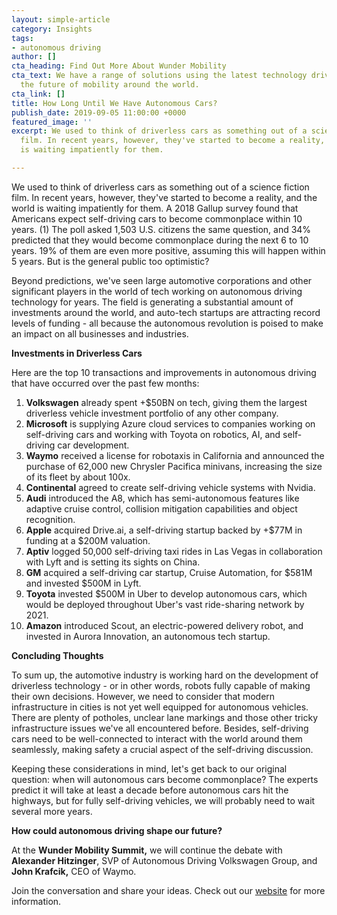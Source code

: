 ```yaml
---
layout: simple-article
category: Insights
tags:
- autonomous driving
author: []
cta_heading: Find Out More About Wunder Mobility
cta_text: We have a range of solutions using the latest technology driving forward
  the future of mobility around the world.
cta_link: []
title: How Long Until We Have Autonomous Cars?
publish_date: 2019-09-05 11:00:00 +0000
featured_image: ''
excerpt: We used to think of driverless cars as something out of a science fiction
  film. In recent years, however, they've started to become a reality, and the world
  is waiting impatiently for them.

---
```

We used to think of driverless cars as something out of a science fiction film. In recent years, however, they've started to become a reality, and the world is waiting impatiently for them. A 2018 Gallup survey found that Americans expect self-driving cars to become commonplace within 10 years. (1) The poll asked 1,503 U.S. citizens the same question, and 34% predicted that they would become commonplace during the next 6 to 10 years. 19% of them are even more positive, assuming this will happen within 5 years. But is the general public too optimistic?

Beyond predictions, we've seen large automotive corporations and other significant players in the world of tech working on autonomous driving technology for years. The field is generating a substantial amount of investments around the world, and auto-tech startups are attracting record levels of funding - all because the autonomous revolution is poised to make an impact on all businesses and industries.

**Investments in Driverless Cars**

Here are the top 10 transactions and improvements in autonomous driving that have occurred over the past few months:

 1. **Volkswagen** already spent +$50BN on tech, giving them the largest driverless vehicle investment portfolio of any other company.
 2. **Microsoft** is supplying Azure cloud services to companies working on self-driving cars and working with Toyota on robotics, AI, and self-driving car development.
 3. **Waymo** received a license for robotaxis in California and announced the purchase of 62,000 new Chrysler Pacifica minivans, increasing the size of its fleet by about 100x.
 4. **Continental** agreed to create self-driving vehicle systems with Nvidia.
 5. **Audi** introduced the A8, which has semi-autonomous features like adaptive cruise control, collision mitigation capabilities and object recognition.
 6. **Apple** acquired Drive.ai, a self-driving startup backed by +$77M in funding at a $200M valuation.
 7. **Aptiv** logged 50,000 self-driving taxi rides in Las Vegas in collaboration with Lyft and is setting its sights on China.
 8. **GM** acquired a self-driving car startup, Cruise Automation, for $581M and invested $500M in Lyft.
 9. **Toyota** invested $500M in Uber to develop autonomous cars, which would be deployed throughout Uber's vast ride-sharing network by 2021.
10. **Amazon** introduced Scout, an electric-powered delivery robot, and invested in Aurora Innovation, an autonomous tech startup.

**Concluding Thoughts**

To sum up, the automotive industry is working hard on the development of driverless technology - or in other words, robots fully capable of making their own decisions. However, we need to consider that modern infrastructure in cities is not yet well equipped for autonomous vehicles. There are plenty of potholes, unclear lane markings and those other tricky infrastructure issues we've all encountered before. Besides, self-driving cars need to be well-connected to interact with the world around them seamlessly, making safety a crucial aspect of the self-driving discussion.

Keeping these considerations in mind, let's get back to our original question: when will autonomous cars become commonplace? The experts predict it will take at least a decade before autonomous cars hit the highways, but for fully self-driving vehicles, we will probably need to wait several more years.

**How could autonomous driving shape our future?**

At the **Wunder Mobility Summit,** we will continue the debate with **Alexander Hitzinger**, SVP of Autonomous Driving Volkswagen Group, and **John Krafcik,** CEO of Waymo.

Join the conversation and share your ideas. Check out our [website](https://www.wundermobility.com/summit/ "WMS webpage") for more information.